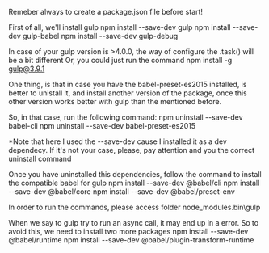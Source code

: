 Remeber always to create a package.json file before start!

First of all, we'll install gulp
npm install --save-dev gulp
npm install --save-dev gulp-babel
npm install --save-dev gulp-debug

In case of your gulp version is >4.0.0, the way of configure the .task() will be a bit different
Or, you could just run the command npm install -g gulp@3.9.1

One thing, is that in case you have the babel-preset-es2015 installed, is better to unistall it, and install another version of the package, once this other version works better with gulp than the mentioned before.

So, in that case, run the following command:
npm uninstall --save-dev babel-cli
npm uninstall --save-dev babel-preset-es2015

*Note that here I used the --save-dev cause I installed it as a dev dependecy. If it's not your case, please, pay attention and you the correct uninstall command


Once you have uninstalled this dependencies, follow the command to install the compatible babel for gulp
npm install --save-dev @babel/cli 
npm install --save-dev @babel/core 
npm install --save-dev @babel/preset-env 

In order to run the commands, please access folder node_modules\.bin\gulp

When we say to gulp try to run an async call, it may end up in a error.
So to avoid this, we need to install two more packages
npm install --save-dev @babel/runtime
npm install --save-dev @babel/plugin-transform-runtime

